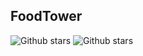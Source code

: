 ## FoodTower

![Github stars](https://img.shields.io/github/stars/Auza2008/FoodTower.svg)
![Github stars](https://img.shields.io/github/license/Auza2008/FoodTower)
